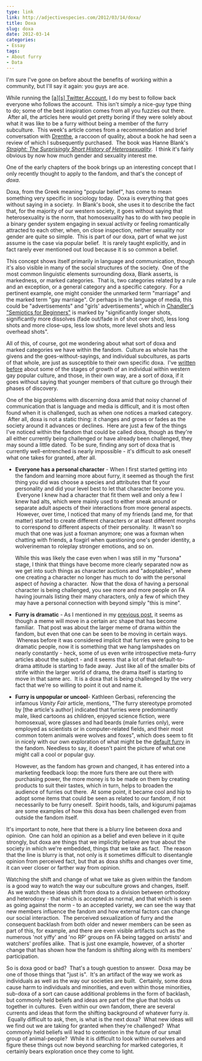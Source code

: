 ```yaml
---
type: link
link: http://adjectivespecies.com/2012/03/14/doxa/
title: Doxa
slug: doxa
date: 2012-03-14
categories:
- Essay
tags:
- About furry
- Data
---
```


I'm sure I've gone on before about the benefits of working within a community,
but I'll say it again: you guys are ace.

While running the [\[a\]\[s\] Twitter Account](http://twitter.com/adjspecies), I
do my best to follow back everyone who follows the account.  This isn't simply a
nice-guy type thing to do; some of the best inspiration comes from all you
fuzzies out there.  After all, the articles here would get pretty boring if they
were solely about what it was like to be a furry without being a member of the
furry subculture.  This week's article comes from a recommendation and brief
conversation with [Drenthe](https://twitter.com/itsdrenthe), a raccoon of
quality, about a book he had seen a review of which I subsequently purchased.
 The book was Hanne Blank's [*Straight: The Surprisingly Short History of
Heterosexuality*](http://www.amazon.com/gp/product/0807044431/).  I think it's
fairly obvious by now how much gender and sexuality interest me.

One of the early chapters of the book brings up an interesting concept that I
only recently thought to apply to the fandom, and that's the concept of
*doxa*.<!--more-->

Doxa, from the Greek meaning "popular belief", has come to mean something very
specific in sociology today.  Doxa is everything that goes without saying in a
society.  In Blank's book, she uses it to describe the fact that, for the
majority of our western society, it goes without saying that heterosexuality is
the norm, that homosexuality has to do with two people in a binary gender system
engaging in sexual activity or feeling romantically attracted to each other,
when, on close inspection, neither sexuality nor gender are quite so simple.
 This is part of our doxa, part of what we just assume is the case via popular
belief.  It is rarely taught explicitly, and in fact rarely ever mentioned out
loud because it is so common a belief.

This concept shows itself primarily in language and communication, though it's
also visible in many of the social structures of the society.  One of the most
common linguistic elements surrounding doxa, Blank asserts, is markedness, or
marked categories.  That is, two categories related by a rule and an exception,
or a general category and a specific category.  For a pertinent example, one
might consider the unmarked term "marriage" and the marked term "gay marriage".
Or perhaps in the language of media, this could be "advertisements" and "girls'
advertisements", which in [Chandler's "Semiotics for
Beginners"](http://www.aber.ac.uk/media/Documents/S4B/sem05.html) is marked by
"significantly longer shots, significantly more dissolves (fade out/fade in of
shot over shot), less long shots and more close-ups, less low shots, more level
shots and less overhead shots".

All of this, of course, got me wondering about what sort of doxa and marked
categories we have within the fandom.  Culture as whole has the givens and the
goes-without-sayings, and individual subcultures, as parts of that whole, are
just as susceptible to their own specific doxa.  I've [written
before](http://adjectivespecies.com/2012/02/01/eighty-twenty/) about some of the
stages of growth of an individual within western gay popular culture, and those,
in their own way, are a sort of doxa, if it goes without saying that younger
members of that culture go through their phases of discovery.

One of the big problems with discerning doxa amid that noisy channel of
communication that is language and media is difficult, and it is most often
found when it is challenged, such as when one notices a marked category.  After
all, doxa is not a static thing: it changes and grows or fades as the society
around it advances or declines.  Here are just a few of the things I've noticed
within the fandom that could be called doxa, though as they're all either
currently being challenged or have already been challenged, they may sound a
little dated.  To be sure, finding any sort of doxa that is currently
well-entrenched is nearly impossible - it's difficult to ask oneself what one
takes for granted, after all.

* **Everyone has a personal character** - When I first started getting into the
fandom and learning more about furry, it seemed as though the first thing you
did was choose a species and attributes that fit your personality and did your
level best to let that character become you.  Everyone I knew had a character
that fit them well and only a few I knew had alts, which were mainly used to
either sneak around or separate adult aspects of their interactions from more
general aspects.  However, over time, I noticed that many of my friends (and me,
for that matter) started to create different characters or at least different
morphs to correspond to different aspects of their personality.  It wasn't so
much that one was just a foxman anymore; one was a foxman when chatting with
friends, a foxgirl when questioning one's gender identity, a wolverineman to
roleplay stronger emotions, and so on.

  While this was likely the case even when I was still in my "fursona" stage, I
  think that things have become more clearly separated now as we get into such
  things as character auctions and "adoptables", where one creating a character
  no longer has much to do with the personal aspect of *having* a character.
   Now that the doxa of having a personal character is being challenged, you see
  more and more people on FA having journals listing their many characters, only
  a few of which they may have a personal connection with beyond simply "this is
  mine".

* **Furry is dramatic** - As I mentioned in my [previous
post](http://adjectivespecies.com/2012/02/29/the-dramagogues-episode-3-making-waves/),
it seems as though a meme will move in a certain arc shape that has become
familiar.  That post was about the larger meme of drama within the fandom, but
even that one can be seen to be moving in certain ways.  Whereas before it was
considered implicit that furries were going to be dramatic people, now it is
something that we hang lampshades on nearly constantly - heck, some of us even
write introspective meta-furry articles about the subject - and it seems that a
lot of that default-to-drama attitude is starting to fade away.  Just like all
of the smaller bits of strife within the larger world of drama, the drama itself
is starting to move in that same arc.   It is a doxa that is being challenged by
the very fact that we're so willing to point it out and name it.

* **Furry is unpopular or uncool**- Kathleen Gerbasi, referencing the infamous
*Vanity Fair* article, mentions, "The furry stereotype promoted by \[the
article's author\] indicated that furries were predominantly male, liked cartoons
as children, enjoyed science fiction, were homosexual, wore glasses and had
beards (male furries only), were employed as scientists or in computer-related
fields, and their most common totem animals were wolves and foxes", which does
seem to fit in nicely with our own exploration of what might be the [default
furry](http://adjectivespecies.com/2011/11/09/the-default-furry/) in the fandom.
Needless to say, it doesn't paint the picture of what one might call a cool or
popular guy.

  However, as the fandom has grown and changed, it has entered into a marketing
  feedback loop: the more furs there are out there with purchasing power, the
  more money is to be made on them by creating products to suit their tastes,
  which in turn, helps to broaden the audience of furries out there.  At some
  point, it became cool and hip to adopt some items that could be seen as
  related to our fandom, if not necessarily to be furry oneself.  Spirit hoods,
  tails, and kigurumi pajamas are some examples of how this doxa has been
  challenged even from outside the fandom itself.

It's important to note, here that there is a blurry line between doxa and
opinion.  One can hold an opinion as a belief and even believe in it quite
strongly, but doxa are things that we implicitly believe are true about the
society in which we're embedded, things that we take as fact.  The reason that
the line is blurry is that, not only is it sometimes difficult to disentangle
opinion from perceived fact, but that as doxa shifts and changes over time, it
can veer closer or farther way from opinion.

Watching the shift and change of what we take as given within the fandom is a
good way to watch the way our subculture grows and changes, itself.  As we watch
these ideas shift from doxa to a division between orthodoxy and heterodoxy -
that which is accepted as normal, and that which is seen as going against the
norm - to an accepted variety, we can see the way that new members influence the
fandom and how external factors can change our social interaction.  The
perceived sexualization of furry and the consequent backlash from both older and
newer members can be seen as part of this, for example, and there are even
visible artifacts such as the numerous 'not yiffy' and 'no RP' groups on FA
being tagged on artists' and watchers' profiles alike.  That is just one
example, however, of a shorter change that has shown how the fandom is shifting
along with its members' participation.

So is doxa good or bad?  That's a tough question to answer.  Doxa may be one of
those things that "just is".  It's an artifact of the way we work as individuals
as well as the way our societies are built.  Certainly, some doxa cause harm to
individuals and minorities, and even within those minorities, sub-doxa of a sort
can cause additional problems in the form of backlash, but commonly held beliefs
and ideas are part of the glue that holds us together in cultures.  Even within
our own fandom, there are several currents and ideas that form the shifting
background of whatever furry *is*.  Equally difficult to ask, then, is what is
the next doxa?  What new ideas will we find out we are taking for granted when
they're challenged?  What commonly held beliefs will lead to contention in the
future of our small group of animal-people?  While it is difficult to look
within ourselves and figure these things out now beyond searching for marked
categories, it certainly bears exploration once they come to light.
